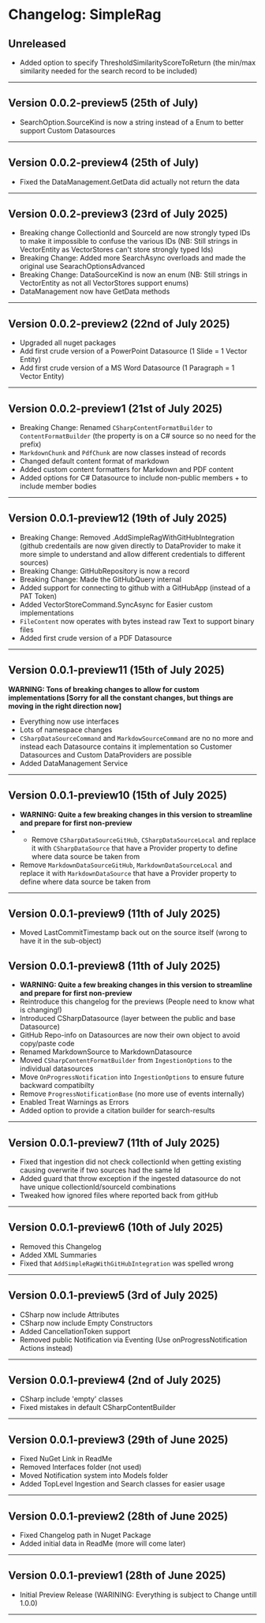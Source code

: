 # Changelog: SimpleRag

## Unreleased
- Added option to specify ThresholdSimilarityScoreToReturn (the min/max similarity needed for the search record to be included)

---

## Version 0.0.2-preview5 (25th of July)
- SearchOption.SourceKind is now a string instead of a Enum to better support Custom Datasources

---

## Version 0.0.2-preview4 (25th of July)
- Fixed the DataManagement.GetData did actually not return the data

---

## Version 0.0.2-preview3 (23rd of July 2025)
- Breaking change CollectionId and SourceId are now strongly typed IDs to make it impossible to confuse the various IDs (NB: Still strings in VectorEntity as VectorStores can't store strongly typed Ids)
- Breaking Change: Added more SearchAsync overloads and made the original use SearachOptionsAdvanced
- Breaking Change: DataSourceKind is now an enum (NB: Still strings in VectorEntity as not all VectorStores support enums)
- DataManagement now have GetData methods

---

## Version 0.0.2-preview2 (22nd of July 2025)
- Upgraded all nuget packages
- Add first crude version of a PowerPoint Datasource (1 Slide = 1 Vector Entity)
- Add first crude version of a MS Word Datasource (1 Paragraph = 1 Vector Entity)

---

## Version 0.0.2-preview1 (21st of July 2025)
- Breaking Change: Renamed `CSharpContentFormatBuilder` to `ContentFormatBuilder` (the property is on a C# source so no need for the prefix)
- `MarkdownChunk` and `PdfChunk` are now classes instead of records
- Changed default content format of markdown
- Added custom content formatters for Markdown and PDF content
- Added options for C# Datasource to include non-public members + to include member bodies

---

## Version 0.0.1-preview12 (19th of July 2025)
- Breaking Change: Removed .AddSimpleRagWithGitHubIntegration (github credentails are now given directly to DataProvider to make it more simple to understand and allow different credentials to different sources)
- Breaking Change: GitHubRepository is now a record
- Breaking Change: Made the GitHubQuery internal
- Added support for connecting to github with a GitHubApp (instead of a PAT Token)
- Added VectorStoreCommand.SyncAsync for Easier custom implementations
- `FileContent` now operates with bytes instead raw Text to support binary files
- Added first crude version of a PDF Datasource
---

## Version 0.0.1-preview11 (15th of July 2025)
**WARNING: Tons of breaking changes to allow for custom implementations [Sorry for all the constant changes, but things are moving in the right direction now]**
- Everything now use interfaces
- Lots of namespace changes
- `CSharpDataSourceCommand` and `MarkdowSourceCommand` are no no more and instead each Datasource contains it implementation so Customer Datasources and Custom DataProviders are possible
- Added DataManagement Service
---

## Version 0.0.1-preview10 (15th of July 2025)
- **WARNING: Quite a few breaking changes in this version to streamline and prepare for first non-preview**
- - Remove `CSharpDataSourceGitHub`, `CSharpDataSourceLocal` and replace it with `CSharpDataSource` that have a Provider property to define where data source be taken from
- Remove `MarkdownDataSourceGitHub`, `MarkdownDataSourceLocal` and replace it with `MarkdownDataSource` that have a Provider property to define where data source be taken from

---

## Version 0.0.1-preview9 (11th of July 2025)
- Moved LastCommitTimestamp back out on the source itself (wrong to have it in the sub-object)

## Version 0.0.1-preview8 (11th of July 2025)
- **WARNING: Quite a few breaking changes in this version to streamline and prepare for first non-preview**
- Reintroduce this changelog for the previews (People need to know what is changing!)
- Introduced CSharpDatasource (layer between the public and base Datasource)
- GitHub Repo-info on Datasources are now their own object to avoid copy/paste code
- Renamed MarkdownSource to MarkdownDatasource
- Moved `CSharpContentFormatBuilder` from `IngestionOptions` to the individual datasources
- Move `OnProgressNotification` into `IngestionOptions` to ensure future backward compatibilty
- Remove `ProgressNotificationBase` (no more use of events internally)
- Enabled Treat Warnings as Errors
- Added option to provide a citation builder for search-results

---

## Version 0.0.1-preview7 (11th of July 2025)
- Fixed that ingestion did not check collectionId when getting existing causing overwrite if two sources had the same Id
- Added guard that throw exception if the ingested datasource do not have unique collectionId/sourceId combinations
- Tweaked how ignored files where reported back from gitHub

---

## Version 0.0.1-preview6 (10th of July 2025)
- Removed this Changelog
- Added XML Summaries
- Fixed that `AddSimpleRagWithGitHubIntegration` was spelled wrong

---

## Version 0.0.1-preview5 (3rd of July 2025)
- CSharp now include Attributes
- CSharp now include Empty Constructors
- Added CancellationToken support
- Removed public Notification via Eventing (Use onProgressNotification Actions instead)

----

## Version 0.0.1-preview4 (2nd of July 2025)
- CSharp include 'empty' classes
- Fixed mistakes in default CSharpContentBuilder

---

## Version 0.0.1-preview3 (29th of June 2025)
- Fixed NuGet Link in ReadMe
- Removed Interfaces folder (not used)
- Moved Notification system into Models folder
- Added TopLevel Ingestion and Search classes for easier usage

---

## Version 0.0.1-preview2 (28th of June 2025)
- Fixed Changelog path in Nuget Package
- Added initial data in ReadMe (more will come later)

---

## Version 0.0.1-preview1 (28th of June 2025)
- Initial Preview Release (WARINING: Everything is subject to Change untill 1.0.0)

---
